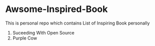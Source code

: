 # Awsome-Inspired-Book
This is personal repo which contains List of Inspiring Book personally

1. Suceeding With Open Source
2. Purple Cow
